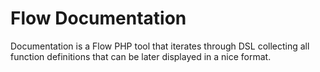 # Flow Documentation

Documentation is a Flow PHP tool that iterates through DSL collecting all function definitions that can be later
displayed in a nice format.